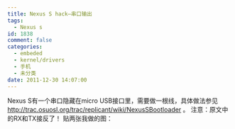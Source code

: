 ```yaml
---
title: Nexus S hack–串口输出
tags:
  - Nexus s
id: 1838
comment: false
categories:
  - embeded
  - kernel/drivers
  - 手机
  - 未分类
date: 2011-12-30 14:07:00
---
```


Nexus S有一个串口隐藏在micro USB接口里，需要做一根线，具体做法参见
http://trac.osuosl.org/trac/replicant/wiki/NexusSBootloader
。
注意：原文中的RX和TX接反了！
贴两张我做的图：